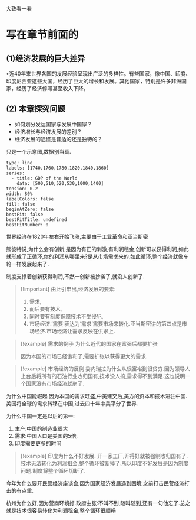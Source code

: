 
大致看一看

# 写在章节前面的

## (1)经济发展的巨大差异

•近40年来世界各国的发展经验呈现出广泛的多样性。有些国家，像中国、印度、印度尼西亚这些大国，经历了巨大的增长和发展。其他国家，特别是许多非洲国家，经历了经济停滞甚至收入下降。
## (2) 本章探究问题

* 如何划分发达国家与发展中国家？
* 经济增长与经济发展的差别？
* 经济发展的途径是普适的还是独特的？

只是一个示意图,数据别当真.
```chart
type: line
labels: [1740,1760,1780,1820,1840,1860]
series:
  - title: GDP of the World
    data: [500,510,520,530,1000,1400]
tension: 0.2
width: 80%
labelColors: false
fill: false
beginAtZero: false
bestFit: false
bestFitTitle: undefined
bestFitNumber: 0
```

世界经济在1820年左右开始飞涨,主要由于工业革命和亚当斯密

熊彼特说,为什么会有创新,是因为有正的刺激,有利润租金,创新可以获得利润,如此就形成了正循环,你的利润从哪里来?是从市场需求来的.如此循环,整个经济就像车轮一样发展起来了.

制度支撑着创新获得利润,不然一创新被抄袭了,就没人创新了.

>[!important] 由此引申出,经济发展的要素:
>1. 需求,
>2. 而后要有技术,
>3. 同时要有制度保障技术不受侵犯,
>4. 市场经济.’需要‘表达为‘需求’需要市场来转化.亚当斯密讲的第四点是市场经济.市场经济让需求反映在供求上.

>[!example] 需求的例子
>为什么近代的国家在富强后都要扩张
>
>因为本国的市场已经饱和了,需要扩张以获得更大的需求.

>[!example] 市场经济的反例
>委内瑞拉为什么从很富裕到很贫穷.因为领导人上台后将所有的石油行业收归国有,技术没人搞,需求得不到满足.这也说明一个国家没有市场经济就崩了.

为什么中国能崛起,因为本国的需求旺盛,中美建交后,美方的资本和技术进驻中国.美国将全球的需求转移在中国,过去四十年中美平分了世界.

为什么中国一定是以后的第一:
1. 生产:中国的制造业很大
2. 需求:中国人口是美国的5倍,
3. 印度需要更多的时间

>[!example] 印度为什么不好发展.
>开一家工厂,开得好就被强制收归国有了.技术无法转化为利润租金,整个循环被断掉了.所以印度不好发展是因为制度问题.制度将整个循环切断了.

今年为什么要开民营经济座谈会,因为国家经济发展遇到困境.之前打击民营经济打击的有点重.

杭州为什么好,因为营商环境好.政府主张:不叫不到,随叫随到,还有一句他忘了.总之就是技术很容易转化为利润租金,整个循环很顺畅

# 